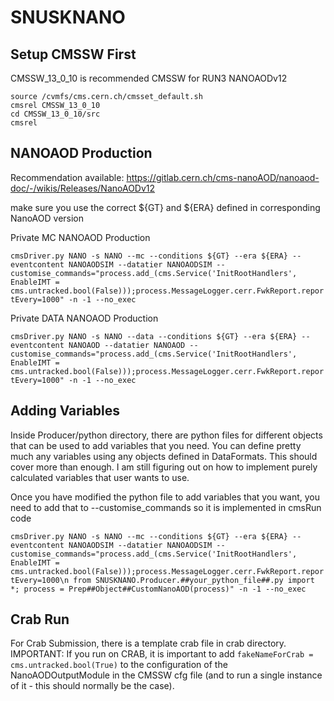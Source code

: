 # SNUSKNANO

## Setup CMSSW First
  CMSSW_13_0_10 is recommended CMSSW for RUN3 NANOAODv12

  ```
  source /cvmfs/cms.cern.ch/cmsset_default.sh
  cmsrel CMSSW_13_0_10
  cd CMSSW_13_0_10/src
  cmsrel
  ```
## NANOAOD Production
  Recommendation available: https://gitlab.cern.ch/cms-nanoAOD/nanoaod-doc/-/wikis/Releases/NanoAODv12

  make sure you use the correct ${GT} and ${ERA} defined in corresponding NanoAOD version

  Private MC NANOAOD Production
  
  ```cmsDriver.py NANO -s NANO --mc --conditions ${GT} --era ${ERA} --eventcontent NANOAODSIM --datatier NANOAODSIM --customise_commands="process.add_(cms.Service('InitRootHandlers', EnableIMT = cms.untracked.bool(False)));process.MessageLogger.cerr.FwkReport.reportEvery=1000" -n -1 --no_exec```
  
  Private DATA NANOAOD Production
  
  ```cmsDriver.py NANO -s NANO --data --conditions ${GT} --era ${ERA} --eventcontent NANOAOD --datatier NANOAOD --customise_commands="process.add_(cms.Service('InitRootHandlers', EnableIMT = cms.untracked.bool(False)));process.MessageLogger.cerr.FwkReport.reportEvery=1000" -n -1 --no_exec```

## Adding Variables

  Inside Producer/python directory, there are python files for different objects that can be used to add variables that you need. 
  You can define pretty much any variables using any objects defined in DataFormats. This should cover more than enough.
  I am still figuring out on how to implement purely calculated variables that user wants to use. 

  Once you have modified the python file to add variables that you want, you need to add that to --customise_commands so it is implemented in cmsRun code

  ```cmsDriver.py NANO -s NANO --mc --conditions ${GT} --era ${ERA} --eventcontent NANOAODSIM --datatier NANOAODSIM --customise_commands="process.add_(cms.Service('InitRootHandlers', EnableIMT = cms.untracked.bool(False)));process.MessageLogger.cerr.FwkReport.reportEvery=1000\n from SNUSKNANO.Producer.##your_python_file##.py import *; process = Prep##Object##CustomNanoAOD(process)" -n -1 --no_exec``` 


## Crab Run

  For Crab Submission, there is a template crab file in crab directory. 
  IMPORTANT: If you run on CRAB, it is important to add ```fakeNameForCrab = cms.untracked.bool(True)``` to the configuration of the NanoAODOutputModule in the CMSSW cfg file (and to run a single instance of it - this should normally be the case).
